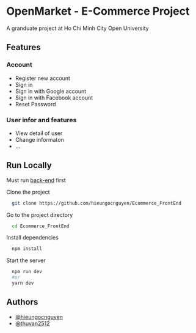 # OpenMarket - E-Commerce Project

A granduate project at Ho Chi Minh City Open University

## Features

### Account

-  Register new account
-  Sign in
-  Sign in with Google account
-  Sign in with Facebook account
-  Reset Password

### User infor and features

-  View detail of user
-  Change informaton
-  ...

## Run Locally

Must run [back-end](https://github.com/thuvan2512/ecommerce-springboot) first

Clone the project

```bash
  git clone https://github.com/hieungocnguyen/Ecommerce_FrontEnd
```

Go to the project directory

```bash
  cd Ecommerce_FrontEnd
```

Install dependencies

```bash
  npm install
```

Start the server

```bash
  npm run dev
  #or
  yarn dev
```

## Authors

-  [@hieungocnguyen](https://github.com/hieungocnguyen)
-  [@thuvan2512](https://github.com/thuvan2512)
